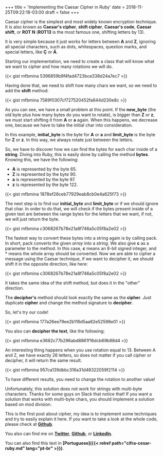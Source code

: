 +++
title = 'Implementing the Caesar Cipher in Ruby'
date = 2018-11-25T09:22:18-03:00
draft = false
+++

Caesar cipher is the simplest and most widely known encryption technique. It is also known as **Caesar's cipher**, **shift cipher**, **Caesar's code**, **Caesar shift**, or **ROT N** (**ROT13** is the most famous one, shifting letters by 13).

It is very simple because it just works for letters between **A** and **Z**, ignoring all special characters, such as dots, whitespaces, question marks, and special letters, like **Ç** or **Á**.

Starting our implementation, we need to create a class that will know what we want to cipher and how many rotations we will do.

{{< gist mfbmina 5396859b9f4fad4723bce338d24a7ec7 >}}

Having done that, we need to shift how many chars we want, so we need to add the **shift** method:

{{< gist mfbmina 7589f0307cf727520452fa644d230e8c >}}

As you can see, we have a small problem at this point. If the **new_byte** (the old byte plus how many bytes do you want to rotate), is bigger than **Z** or **z**, we must start shifting it from **A** or **a** again. When this happens, we decrease one, because we have to take the initial char into consideration.

In this example, **initial_byte** is the byte for **A** or **a** and **limit_byte** is the byte for **Z** or **z**. In this way, we always rotate just between the letters.

So, we have to discover how we can find the bytes for each char inside of a **string**. Diving into Ruby, this is easily done by calling the method **bytes**. Knowing this, we have the following:
* **A** is represented by the byte 65.
* **Z** is represented by the byte 90.
* **a** is represented by the byte 97.
* **z** is represented by the byte 122.

{{< gist mfbmina 1878ef26ceb77929eab8cb0e4a625f73 >}}

The next step is to find our **initial_byte** and **limit_byte** or if we should ignore that char. In order to do that, we will check if the bytes present inside of a given text are between the range bytes for the letters that we want, if not, we will just return the byte.

{{< gist mfbmina c3068267b78e21a8f746a5c05f8a2e02 >}}

The fastest way to convert these bytes into a string again is by calling pack. In short, pack converts the given *array* into a *string*. We also give **c** as a parameter to the method. In this case, **c** means an 8-bit signed integer, and * means the whole array should be converted.
Now we are able to cipher a message using the Caesar technique, if we want to decipher it, we should shift it in the opposite direction, like here:

{{< gist mfbmina c3068267b78e21a8f746a5c05f8a2e02 >}}

It takes the same idea of the shift method, but does it in the "other" direction.

The **decipher's** method should look exactly the same as the **cipher**. Just duplicate **cipher** and change the method signature to **decipher**.

So, let's try our code!

{{< gist mfbmina 177a26ee79ee2b116d5aa82e52598e01 >}}

You also can **decipher the text**, like the following:

{{< gist mfbmina e3682c77b296abd8861f16dcb69b88d4 >}}

An interesting thing happens when you use rotation equal to 13. Between A and Z, we have exactly 26 letters, so does not matter if you call cipher or decipher, it will return the same result.

{{< gist mfbmina 957ca139dbbc316a31d48322059f2114 >}}

To have different results, you need to change the rotation to another value!

Unfortunately, this solution does not work for strings with multi-byte characters. Thanks for some guys on Slack that notice that! If you want a solution that works with multi-byte chars, you should implement a solution based on mod division.

This is the first post about cipher, my idea is to implement some techniques and try to easily explain it here. If you want to take a look at the whole code, please check at **[Github](https://github.com/mfbmina/cipher_studies/blob/master/caeser.rb)**.

You also can find me on **[Twitter](https://twitter.com/mfbmina)**, **[Github](https://github.com/mfbmina)**, or **[LinkedIn](https://www.linkedin.com/in/mfbmina/).**

You can also find this text in **[Portuguese]({{< relref path="cifra-cesar-ruby.md" lang="pt-br" >}})**.
